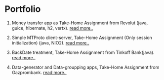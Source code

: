 # Portfolio

1. Money transfer app as Take-Home Assignment from Revolut (java, guice, hibernate, h2, vertx). [read more..](https://github.com/vsushko/portfolio/tree/master/revolut)

2. Simple MTProto client-server, Take-Home Assignment (Only session initialization) (java, NIO2). [read more..](https://github.com/vsushko/portfolio/tree/master/mtproto-server)

3. BackDate treatment, Take-Home Assignment from Tinkoff Bank(java). [read more..](https://github.com/vsushko/portfolio/tree/master/tinkoff)

4. Data-generator and Data-groupping apps, Take-Home Assignment from Gazprombank. [read more..](https://github.com/vsushko/portfolio/tree/master/gazprombank)
